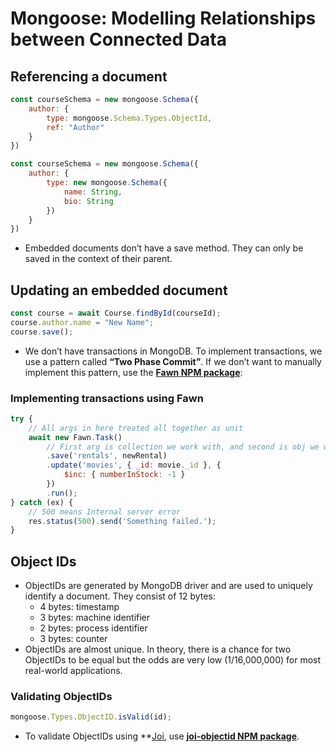 # Mongoose: Modelling Relationships between Connected Data
## Referencing a document
```javascript
const courseSchema = new mongoose.Schema({
    author: {
        type: mongoose.Schema.Types.ObjectId,
        ref: "Author"
    }
})
```
```javascript
const courseSchema = new mongoose.Schema({
    author: {
        type: new mongoose.Schema({
            name: String,
            bio: String
        })
    }
})
```
- Embedded documents don’t have a save method. They can only be saved in the context of their parent.

## Updating an embedded document
```javascript
const course = await Course.findById(courseId);
course.author.name = "New Name";
course.save();
```
- We don’t have transactions in MongoDB. To implement transactions, we use a pattern called **“Two Phase Commit”**. If we don’t want to manually implement this pattern, use the **[Fawn NPM package](https://www.npmjs.com/package/fawn)**:
### Implementing transactions using Fawn
```javascript
try {
    // All args in here treated all together as unit
    await new Fawn.Task()
        // First arg is collection we work with, and second is obj we wanna save
        .save('rentals', newRental)
        .update('movies', { _id: movie._id }, {
            $inc: { numberInStock: -1 }
        })
        .run();
} catch (ex) {
    // 500 means Internal server error
    res.status(500).send('Something failed.');
}
```
## Object IDs
- ObjectIDs are generated by MongoDB driver and are used to uniquely identify a document. They consist of 12 bytes: 
  - 4 bytes: timestamp
  - 3 bytes: machine identifier
  - 2 bytes: process identifier
  - 3 bytes: counter 
- ObjectIDs are almost unique. In theory, there is a chance for two ObjectIDs to be equal but the odds are very low (1/16,000,000) for most real-world applications.

### Validating ObjectIDs
```javascript
mongoose.Types.ObjectID.isValid(id); 
```
- To validate ObjectIDs using **[Joi](https://www.npmjs.com/package/joi), use **[joi-objectid NPM package](https://www.npmjs.com/package/joi-objectid)**.
